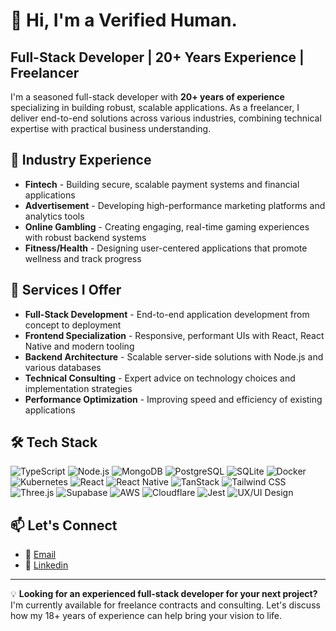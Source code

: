 # 👋 Hi, I'm a Verified Human.

## Full-Stack Developer | 20+ Years Experience | Freelancer

I'm a seasoned full-stack developer with **20+ years of experience** specializing in building robust, scalable applications. As a freelancer, I deliver end-to-end solutions across various industries, combining technical expertise with practical business understanding.

## 🏢 Industry Experience

- **Fintech** - Building secure, scalable payment systems and financial applications
- **Advertisement** - Developing high-performance marketing platforms and analytics tools
- **Online Gambling** - Creating engaging, real-time gaming experiences with robust backend systems
- **Fitness/Health** - Designing user-centered applications that promote wellness and track progress

## 💼 Services I Offer

- **Full-Stack Development** - End-to-end application development from concept to deployment
- **Frontend Specialization** - Responsive, performant UIs with React, React Native and modern tooling
- **Backend Architecture** - Scalable server-side solutions with Node.js and various databases
- **Technical Consulting** - Expert advice on technology choices and implementation strategies
- **Performance Optimization** - Improving speed and efficiency of existing applications

## 🛠️ Tech Stack

![TypeScript](https://img.shields.io/badge/-TypeScript-3178C6?style=flat-square&logo=typescript&logoColor=white)
![Node.js](https://img.shields.io/badge/-Node.js-339933?style=flat-square&logo=node.js&logoColor=white)
![MongoDB](https://img.shields.io/badge/-MongoDB-47A248?style=flat-square&logo=mongodb&logoColor=white)
![PostgreSQL](https://img.shields.io/badge/-PostgreSQL-336791?style=flat-square&logo=postgresql&logoColor=white)
![SQLite](https://img.shields.io/badge/-SQLite-003B57?style=flat-square&logo=sqlite&logoColor=white)
![Docker](https://img.shields.io/badge/-Docker-2496ED?style=flat-square&logo=docker&logoColor=white)
![Kubernetes](https://img.shields.io/badge/-Kubernetes-326CE5?style=flat-square&logo=kubernetes&logoColor=white)
![React](https://img.shields.io/badge/-React-61DAFB?style=flat-square&logo=react&logoColor=black)
![React Native](https://img.shields.io/badge/-React_Native-61DAFB?style=flat-square&logo=react&logoColor=black)
![TanStack](https://img.shields.io/badge/-TanStack-FF4154?style=flat-square&logo=react-query&logoColor=white)
![Tailwind CSS](https://img.shields.io/badge/-Tailwind_CSS-38B2AC?style=flat-square&logo=tailwind-css&logoColor=white)
![Three.js](https://img.shields.io/badge/-Three.js-black?style=flat-square&logo=three.js&logoColor=white)
![Supabase](https://img.shields.io/badge/-Supabase-3ECF8E?style=flat-square&logo=supabase&logoColor=white)
![AWS](https://img.shields.io/badge/-AWS-232F3E?style=flat-square&logo=amazon-aws&logoColor=white)
![Cloudflare](https://img.shields.io/badge/-Cloudflare-F38020?style=flat-square&logo=cloudflare&logoColor=white)
![Jest](https://img.shields.io/badge/-Jest-C21325?style=flat-square&logo=jest&logoColor=white)
![UX/UI Design](https://img.shields.io/badge/-UX/UI_Design-FF3E00?style=flat-square&logo=figma&logoColor=white)

## 📫 Let's Connect

- 📧 [Email](mailto:brunorodriguesjobs.com)
- 💼 [Linkedin](https://www.linkedin.com/in/xycnls2cd9rjrcmvoh55jsddb4kl7jw7uuttkah5yujs5z6siyngxuyf32kn/)

---

💡 **Looking for an experienced full-stack developer for your next project?** I'm currently available for freelance contracts and consulting. Let's discuss how my 18+ years of experience can help bring your vision to life.
